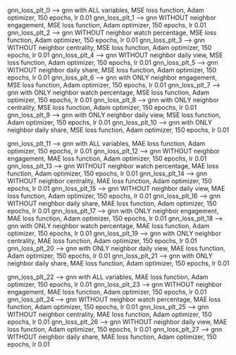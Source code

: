 gnn_loss_plt_0 --> gnn with ALL variables, MSE loss function, Adam optimizer, 150 epochs, lr 0.01
gnn_loss_plt_1 --> gnn WITHOUT neighbor engagement, MSE loss function, Adam optimizer, 150 epochs, lr 0.01
gnn_loss_plt_2 --> gnn WITHOUT neighbor watch percentage, MSE loss function, Adam optimizer, 150 epochs, lr 0.01
gnn_loss_plt_3 --> gnn WITHOUT neighbor centrality, MSE loss function, Adam optimizer, 150 epochs, lr 0.01
gnn_loss_plt_4 --> gnn WITHOUT neighbor daily view, MSE loss function, Adam optimizer, 150 epochs, lr 0.01
gnn_loss_plt_5 --> gnn WITHOUT neighbor daily share, MSE loss function, Adam optimizer, 150 epochs, lr 0.01
gnn_loss_plt_6 --> gnn with ONLY neighbor engagement, MSE loss function, Adam optimizer, 150 epochs, lr 0.01
gnn_loss_plt_7 --> gnn with ONLY neighbor watch percentage, MSE loss function, Adam optimizer, 150 epochs, lr 0.01
gnn_loss_plt_8 --> gnn with ONLY neighbor centrality, MSE loss function, Adam optimizer, 150 epochs, lr 0.01
gnn_loss_plt_9 --> gnn with ONLY neighbor daily view, MSE loss function, Adam optimizer, 150 epochs, lr 0.01
gnn_loss_plt_10 --> gnn with ONLY neighbor daily share, MSE loss function, Adam optimizer, 150 epochs, lr 0.01

gnn_loss_plt_11 --> gnn with ALL variables, MAE loss function, Adam optimizer, 150 epochs, lr 0.01
gnn_loss_plt_12 --> gnn WITHOUT neighbor engagement, MAE loss function, Adam optimizer, 150 epochs, lr 0.01
gnn_loss_plt_13 --> gnn WITHOUT neighbor watch percentage, MAE loss function, Adam optimizer, 150 epochs, lr 0.01
gnn_loss_plt_14 --> gnn WITHOUT neighbor centrality, MAE loss function, Adam optimizer, 150 epochs, lr 0.01
gnn_loss_plt_15 --> gnn WITHOUT neighbor daily view, MAE loss function, Adam optimizer, 150 epochs, lr 0.01
gnn_loss_plt_16 --> gnn WITHOUT neighbor daily share, MAE loss function, Adam optimizer, 150 epochs, lr 0.01
gnn_loss_plt_17 --> gnn with ONLY neighbor engagement, MAE loss function, Adam optimizer, 150 epochs, lr 0.01
gnn_loss_plt_18 --> gnn with ONLY neighbor watch percentage, MAE loss function, Adam optimizer, 150 epochs, lr 0.01
gnn_loss_plt_19 --> gnn with ONLY neighbor centrality, MAE loss function, Adam optimizer, 150 epochs, lr 0.01
gnn_loss_plt_20 --> gnn with ONLY neighbor daily view, MAE loss function, Adam optimizer, 150 epochs, lr 0.01
gnn_loss_plt_21 --> gnn with ONLY neighbor daily share, MAE loss function, Adam optimizer, 150 epochs, lr 0.01

gnn_loss_plt_22 --> gnn with ALL variables, MAE loss function, Adam optimizer, 150 epochs, lr 0.01
gnn_loss_plt_23 --> gnn WITHOUT neighbor engagement, MAE loss function, Adam optimizer, 150 epochs, lr 0.01
gnn_loss_plt_24 --> gnn WITHOUT neighbor watch percentage, MAE loss function, Adam optimizer, 150 epochs, lr 0.01
gnn_loss_plt_25 --> gnn WITHOUT neighbor centrality, MAE loss function, Adam optimizer, 150 epochs, lr 0.01
gnn_loss_plt_26 --> gnn WITHOUT neighbor daily view, MAE loss function, Adam optimizer, 150 epochs, lr 0.01
gnn_loss_plt_27 --> gnn WITHOUT neighbor daily share, MAE loss function, Adam optimizer, 150 epochs, lr 0.01